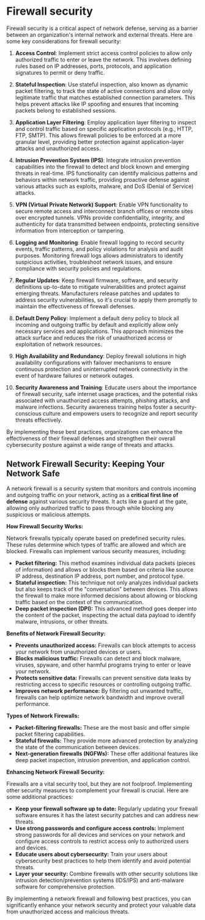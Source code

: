 # Firewall security

Firewall security is a critical aspect of network defense, serving as a barrier between an organization's internal network and external threats. Here are some key considerations for firewall security:

1. **Access Control**: Implement strict access control policies to allow only authorized traffic to enter or leave the network. This involves defining rules based on IP addresses, ports, protocols, and application signatures to permit or deny traffic.

2. **Stateful Inspection**: Use stateful inspection, also known as dynamic packet filtering, to track the state of active connections and allow only legitimate traffic that matches established connection parameters. This helps prevent attacks like IP spoofing and ensures that incoming packets belong to established sessions.

3. **Application Layer Filtering**: Employ application layer filtering to inspect and control traffic based on specific application protocols (e.g., HTTP, FTP, SMTP). This allows firewall policies to be enforced at a more granular level, providing better protection against application-layer attacks and unauthorized access.

4. **Intrusion Prevention System (IPS)**: Integrate intrusion prevention capabilities into the firewall to detect and block known and emerging threats in real-time. IPS functionality can identify malicious patterns and behaviors within network traffic, providing proactive defense against various attacks such as exploits, malware, and DoS (Denial of Service) attacks.

5. **VPN (Virtual Private Network) Support**: Enable VPN functionality to secure remote access and interconnect branch offices or remote sites over encrypted tunnels. VPNs provide confidentiality, integrity, and authenticity for data transmitted between endpoints, protecting sensitive information from interception or tampering.

6. **Logging and Monitoring**: Enable firewall logging to record security events, traffic patterns, and policy violations for analysis and audit purposes. Monitoring firewall logs allows administrators to identify suspicious activities, troubleshoot network issues, and ensure compliance with security policies and regulations.

7. **Regular Updates**: Keep firewall firmware, software, and security definitions up-to-date to mitigate vulnerabilities and protect against emerging threats. Manufacturers release patches and updates to address security vulnerabilities, so it's crucial to apply them promptly to maintain the effectiveness of firewall defenses.

8. **Default Deny Policy**: Implement a default deny policy to block all incoming and outgoing traffic by default and explicitly allow only necessary services and applications. This approach minimizes the attack surface and reduces the risk of unauthorized access or exploitation of network resources.

9. **High Availability and Redundancy**: Deploy firewall solutions in high availability configurations with failover mechanisms to ensure continuous protection and uninterrupted network connectivity in the event of hardware failures or network outages.

10. **Security Awareness and Training**: Educate users about the importance of firewall security, safe internet usage practices, and the potential risks associated with unauthorized access attempts, phishing attacks, and malware infections. Security awareness training helps foster a security-conscious culture and empowers users to recognize and report security threats effectively.

By implementing these best practices, organizations can enhance the effectiveness of their firewall defenses and strengthen their overall cybersecurity posture against a wide range of threats and attacks.

## Network Firewall Security: Keeping Your Network Safe

A network firewall is a security system that monitors and controls incoming and outgoing traffic on your network, acting as a **critical first line of defense** against various security threats. It acts like a guard at the gate, allowing only authorized traffic to pass through while blocking any suspicious or malicious attempts.

**How Firewall Security Works:**

Network firewalls typically operate based on predefined security rules. These rules determine which types of traffic are allowed and which are blocked. Firewalls can implement various security measures, including:

* **Packet filtering:** This method examines individual data packets (pieces of information) and allows or blocks them based on criteria like source IP address, destination IP address, port number, and protocol type.
* **Stateful inspection:** This technique not only analyzes individual packets but also keeps track of the "conversation" between devices. This allows the firewall to make more informed decisions about allowing or blocking traffic based on the context of the communication.
* **Deep packet inspection (DPI):** This advanced method goes deeper into the content of the packet, inspecting the actual data payload to identify malware, intrusions, or other threats.

**Benefits of Network Firewall Security:**

* **Prevents unauthorized access:** Firewalls can block attempts to access your network from unauthorized devices or users.
* **Blocks malicious traffic:** Firewalls can detect and block malware, viruses, spyware, and other harmful programs trying to enter or leave your network.
* **Protects sensitive data:** Firewalls can prevent sensitive data leaks by restricting access to specific resources or controlling outgoing traffic.
* **Improves network performance:** By filtering out unwanted traffic, firewalls can help optimize network bandwidth and improve overall performance.

**Types of Network Firewalls:**

* **Packet-filtering firewalls:** These are the most basic and offer simple packet filtering capabilities.
* **Stateful firewalls:** They provide more advanced protection by analyzing the state of the communication between devices.
* **Next-generation firewalls (NGFWs):** These offer additional features like deep packet inspection, intrusion prevention, and application control.

**Enhancing Network Firewall Security:**

Firewalls are a vital security tool, but they are not foolproof. Implementing other security measures to complement your firewall is crucial. Here are some additional practices:

* **Keep your firewall software up to date:** Regularly updating your firewall software ensures it has the latest security patches and can address new threats.
* **Use strong passwords and configure access controls:** Implement strong passwords for all devices and services on your network and configure access controls to restrict access only to authorized users and devices.
* **Educate users about cybersecurity:** Train your users about cybersecurity best practices to help them identify and avoid potential threats.
* **Layer your security:** Combine firewalls with other security solutions like intrusion detection/prevention systems (IDS/IPS) and anti-malware software for comprehensive protection.

By implementing a network firewall and following best practices, you can significantly enhance your network security and protect your valuable data from unauthorized access and malicious threats.